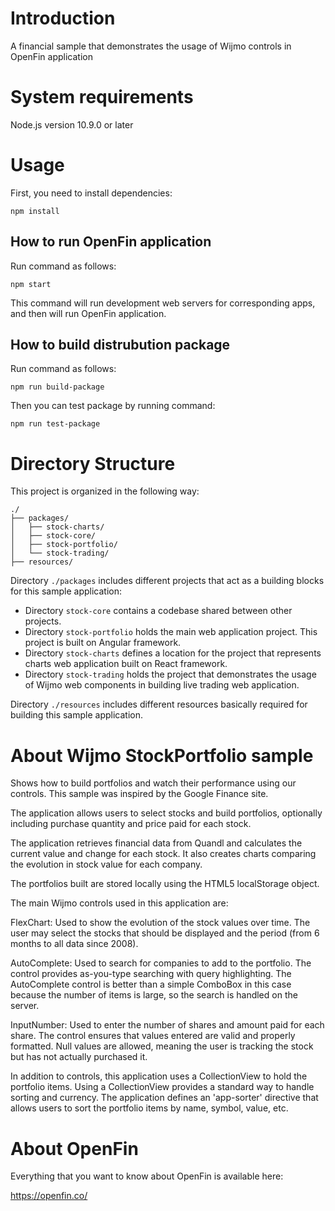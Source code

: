 # Introduction

A financial sample that demonstrates the usage of Wijmo controls in OpenFin application

# System requirements

Node.js version 10.9.0 or later

# Usage

First, you need to install dependencies:

    npm install

## How to run OpenFin application

Run command as follows:

    npm start

This command will run development web servers for corresponding apps, and then will run OpenFin application.

## How to build distrubution package

Run command as follows:

    npm run build-package

Then you can test package by running command:

    npm run test-package

# Directory Structure

This project is organized in the following way:

```text
./
├── packages/
│   ├── stock-charts/
│   ├── stock-core/
│   ├── stock-portfolio/
│   └── stock-trading/
├── resources/
```

Directory `./packages` includes different projects that act as a building blocks for this sample application:
* Directory `stock-core` contains a codebase shared between other projects.
* Directory `stock-portfolio` holds the main web application project. This project is built on Angular framework.
* Directory `stock-charts` defines a location for the project that represents charts web application built on React framework.
* Directory `stock-trading` holds the project that demonstrates the usage of Wijmo web components in building live trading web application.

Directory `./resources` includes different resources basically required for building this sample application.

# About Wijmo StockPortfolio sample

Shows how to build portfolios and watch their performance using our controls. This sample was inspired by the Google Finance site.

The application allows users to select stocks and build portfolios, optionally including 
purchase quantity and price paid for each stock.

The application retrieves financial data from Quandl and calculates the current 
value and change for each stock. It also creates charts comparing the evolution in stock
value for each company.

The portfolios built are stored locally using the HTML5 localStorage object.

The main Wijmo controls used in this application are:

FlexChart: Used to show the evolution of the stock values over time. The user may select the
stocks that should be displayed and the period (from 6 months to all data since 2008).

AutoComplete: Used to search for companies to add to the portfolio. The control provides
as-you-type searching with query highlighting. The AutoComplete control is better than
a simple ComboBox in this case because the number of items is large, so the search is 
handled on the server.

InputNumber: Used to enter the number of shares and amount paid for each share. The 
control ensures that values entered are valid and properly formatted. Null values are
allowed, meaning the user is tracking the stock but has not actually purchased it.

In addition to controls, this application uses a CollectionView to hold the portfolio
items. Using a CollectionView provides a standard way to handle sorting and currency.
The application defines an 'app-sorter' directive that allows users to sort the 
portfolio items by name, symbol, value, etc.

# About OpenFin

Everything that you want to know about OpenFin is available here:

https://openfin.co/
